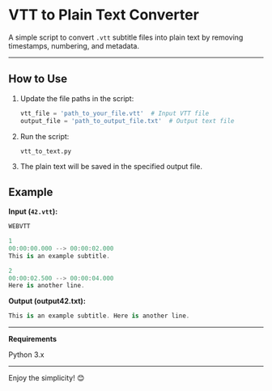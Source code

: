 # VTT to Plain Text Converter

A simple script to convert `.vtt` subtitle files into plain text by removing timestamps, numbering, and metadata.

---

## How to Use

1. Update the file paths in the script:
   ```python
   vtt_file = 'path_to_your_file.vtt'  # Input VTT file
   output_file = 'path_to_output_file.txt'  # Output text file
   ```
2. Run the script:
   ```python
   vtt_to_text.py
   ```
3. The plain text will be saved in the specified output file.


## Example

**Input (`42.vtt`):**

```csharp
WEBVTT

1
00:00:00.000 --> 00:00:02.000
This is an example subtitle.

2
00:00:02.500 --> 00:00:04.000
Here is another line.
```

**Output (output42.txt):**

```csharp
This is an example subtitle. Here is another line.
```

---

**Requirements**

Python 3.x

---

Enjoy the simplicity! 😊
